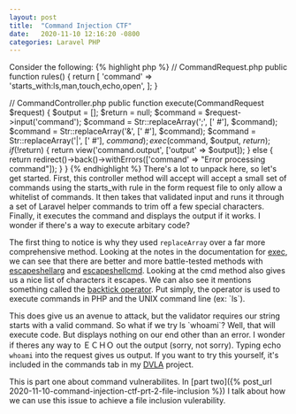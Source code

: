 ```yaml
---
layout: post
title:  "Command Injection CTF"
date:   2020-11-10 12:16:20 -0800
categories: Laravel PHP
---
```


Consider the following:
{% highlight php %}
// CommandRequest.php
public function rules()
{
  return [
    'command' => 'starts_with:ls,man,touch,echo,open',
  ];
}

// CommandController.php
public function execute(CommandRequest $request)
{
  $output = [];
  $return = null;
  $command = $request->input('command');
  $command = Str::replaceArray(';', [' #'], $command);
  $command = Str::replaceArray('&', [' #'], $command);
  $command = Str::replaceArray('|', [' #'], $command);
  exec($command, $output, $return);
  if (!$return) {
    return view('command.output', ['output' => $output]);
  } else {
    return redirect()->back()->withErrors(['command' => "Error processing command"]);
  }
}
{% endhighlight %}
There's a lot to unpack here, so let's get started. First, this controller method will accept will accept a small set of commands using the starts_with rule in the form request file to only allow a whitelist of commands. It then takes that validated input and runs it through a set of Laravel helper commands to trim off a few special characters. Finally, it executes the command and displays the output if it works. I wonder if there's a way to execute arbitary code?

The first thing to notice is why they used `replaceArray` over a far more comprehensive method. Looking at the notes in the documentation for [exec](https://www.php.net/manual/en/function.exec), we can see that there are better and more battle-tested methods with [escapeshellarg](https://www.php.net/manual/en/function.escapeshellarg.php) and [escapeshellcmd](https://www.php.net/manual/en/function.escapeshellcmd.php). Looking at the cmd method also gives us a nice list of characters it escapes. We can also see it mentions something called the [backtick operator](https://www.php.net/manual/en/language.operators.execution.php). Put simply, the operator is used to execute commands in PHP and the UNIX command line (ex: \`ls\`).

This does give us an avenue to attack, but the validator requires our string starts with a valid command. So what if we try ls \`whoami\`? Well, that will execute code. But displays nothing on our end other than an error. I wonder if theres any way to ＥＣＨＯ out the output (sorry, not sorry). Typing echo `whoami` into the request gives us output. If you want to try this yourself, it's included in the commands tab in my [DVLA](http://dvla.test/command) project.

This is part one about command vulnerabilites. In [part two]({% post_url 2020-11-10-command-injection-ctf-prt-2-file-inclusion %}) I talk about how we can use this issue to achieve a file inclusion vulerability.